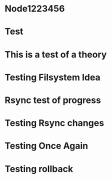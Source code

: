 # Node1223456
# Test
# This is a test of a theory
# Testing Filsystem Idea

# Rsync test of progress
# Testing Rsync changes
# Testing Once Again
# Testing rollback 

